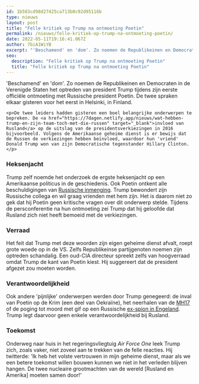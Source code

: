 ```yaml
---
id: 1b583cd98d27425ca713b0c92d95116b
type: nieuws
layout: post
title: "Felle kritiek op Trump na ontmoeting Poetin"
permalink: /nieuws/felle-kritiek-op-trump-na-ontmoeting-poetin/
date: 2022-05-11T19:16:41.067Z
author: 7biA1WiYB
excerpt: "'Beschamend' en 'dom'. Zo noemen de Republikeinen en Democraten in de Verenigde Staten het optreden van president Trump tijdens zijn eerste officiële ontmoeting met Russische president Poetin. De twee spraken elkaar gisteren voor het eerst in Helsinki, in Finland.  "
seo:
  description: "Felle kritiek op Trump na ontmoeting Poetin"
  title: "Felle kritiek op Trump na ontmoeting Poetin"
---
```

'Beschamend' en 'dom'. Zo noemen de Republikeinen en Democraten in de Verenigde Staten het optreden van president Trump tijdens zijn eerste officiële ontmoeting met Russische president Poetin. De twee spraken elkaar gisteren voor het eerst in Helsinki, in Finland.  

    <p>De twee leiders hadden gisteren een boel belangrijke onderwerpen te bepreken. De <a href="https://7dagen.netlify.app/nieuws/wat-hebben-trump-en-zijn-team-toch-met-die-russen" target="_blank">invloed van Rusland</a> op de uitslag van de presidentsverkiezingen in 2016 bijvoorbeeld. Volgens de Amerikaanse geheime dienst is er bewijs dat de Russen de verkiezingen hebben beïnvloed, waardoor hun 'vriend' Donald Trump won van zijn Democratische tegenstander Hillary Clinton.</p>
<h3>Heksenjacht</h3>
<p>Trump zelf noemde het onderzoek de ergste heksenjacht op een Amerikaanse politicus in de geschiedenis. Ook Poetin ontkent alle beschuldigingen van <a href="https://7dagen.netlify.app/nieuws/alles-over-de-gehackte-amerikaanse-verkiezingen">Russische inmenging</a>. Trump bewondert zijn Russische collega en wil graag vrienden met hem zijn. Het is daarom niet zo gek dat hij Poetin geen kritische vragen over dit onderwerp stelde. Tijdens de persconferentie na hun ontmoeting zei Trump dat hij geloofde dat Rusland zich niet heeft bemoeid met de verkiezingen.</p>
<h3>Verraad</h3>
<p>Het feit dat Trump met deze woorden zijn eigen geheime dienst afvalt, roept grote woede op in de VS. Zelfs Republikeinse partijgenoten noemen zijn optreden schandalig. Een oud-CIA directeur spreekt zelfs van hoogverraad omdat Trump de kant van Poetin kiest. Hij suggereert dat de president afgezet zou moeten worden. </p>
<h3>Verantwoordelijkheid</h3>
<p>Ook andere 'pijnlijke' onderwerpen werden door Trump genegeerd: de inval van Poetin op de Krim (een deel van Oekraïne), het neerhalen van de <a href="https://7dagen.netlify.app/nieuws/mh17-neergeschoten-door-raket-uit-rusland" target="_blank">MH17</a> of de poging tot moord met gif op een Russische <a href="https://7dagen.netlify.app/nieuws/russische-ex-spion-vergiftigd" target="_blank">ex-spion in Engeland</a>. Trump legt daarvoor geen enkele verantwoordelijkheid bij Rusland.</p>
<h3>Toekomst</h3>
<p>Onderweg naar huis in het regeringsvliegtuig <em>Air Force One</em> leek Trump zich, zoals vaker, niet zoveel aan te trekken van de felle reacties. Hij twitterde: 'Ik heb het volste vertrouwen in mijn geheime dienst, maar als we een betere toekomst willen bouwen kunnen we niet in het verleden blijven hangen. De twee nucleaire grootmachten van de wereld [Rusland en Amerika] moeten samen door!'</p>  
